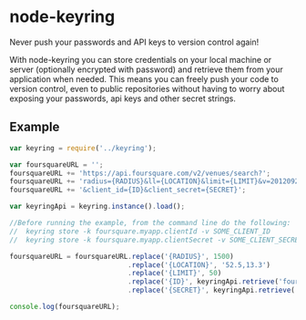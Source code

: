 # node-keyring

Never push your passwords and API keys to version control again!

With node-keyring you can store credentials on your local machine or server (optionally encrypted with password) and retrieve them from your application when needed. This means you can freely push your code to version control, even to public repositories without having to worry about exposing your passwords, api keys and other secret strings.

## Example

```javascript
var keyring = require('../keyring');

var foursquareURL = '';
foursquareURL += 'https://api.foursquare.com/v2/venues/search?';
foursquareURL += 'radius={RADIUS}&ll={LOCATION}&limit={LIMIT}&v=20120927';
foursquareURL += '&client_id={ID}&client_secret={SECRET}';

var keyringApi = keyring.instance().load();

//Before running the example, from the command line do the following:
//  keyring store -k foursquare.myapp.clientId -v SOME_CLIENT_ID
//  keyring store -k foursquare.myapp.clientSecret -v SOME_CLIENT_SECRET

foursquareURL = foursquareURL.replace('{RADIUS}', 1500)
                             .replace('{LOCATION}', '52.5,13.3')
                             .replace('{LIMIT}', 50)
                             .replace('{ID}', keyringApi.retrieve('foursquare.myapp.clientId'))
                             .replace('{SECRET}', keyringApi.retrieve('foursquare.myapp.clientSecret'));

console.log(foursquareURL);
```